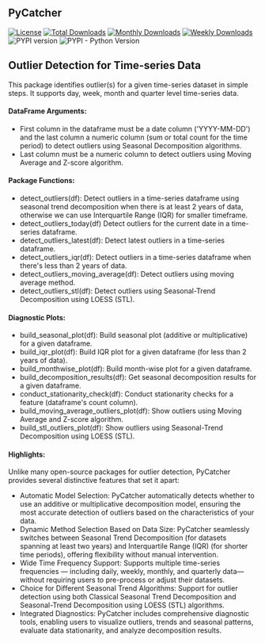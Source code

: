 ## PyCatcher
[![License](https://img.shields.io/badge/License-MIT-green.svg)](https://github.com/aseemanand/pycatcher/blob/main/LICENSE) [![Total Downloads](https://pepy.tech/badge/pycatcher)](https://pepy.tech/project/pycatcher) [![Monthly Downloads](https://pepy.tech/badge/pycatcher/month)](https://pepy.tech/project/pycatcher/month) [![Weekly Downloads](https://pepy.tech/badge/pycatcher/week)](https://pepy.tech/project/pycatcher/week) ![PYPI version](https://img.shields.io/pypi/v/pycatcher.svg) ![PYPI - Python Version](https://img.shields.io/pypi/pyversions/pycatcher.svg)

## Outlier Detection for Time-series Data
This package identifies outlier(s) for a given time-series dataset in simple steps. It supports day, week, month and quarter level time-series data.

#### DataFrame Arguments:
* First column in the dataframe must be a date column ('YYYY-MM-DD') and the last column a numeric column 
(sum or total count for the time period) to detect outliers using Seasonal Decomposition algorithms.
* Last column must be a numeric column to detect outliers using Moving Average and Z-score algorithm. 

#### Package Functions:
* detect_outliers(df): Detect outliers in a time-series dataframe using seasonal trend decomposition when there 
is at least 2 years of data, otherwise we can use Interquartile Range (IQR) for smaller timeframe.
* detect_outliers_today(df) Detect outliers for the current date in a time-series dataframe.
* detect_outliers_latest(df): Detect latest outliers in a time-series dataframe.
* detect_outliers_iqr(df): Detect outliers in a time-series dataframe when there's less than 2 years of data.
* detect_outliers_moving_average(df): Detect outliers using moving average method. 
* detect_outliers_stl(df): Detect outliers using Seasonal-Trend Decomposition using LOESS (STL).

#### Diagnostic Plots:
* build_seasonal_plot(df): Build seasonal plot (additive or multiplicative) for a given dataframe.
* build_iqr_plot(df): Build IQR plot for a given dataframe (for less than 2 years of data).
* build_monthwise_plot(df): Build month-wise plot for a given dataframe.
* build_decomposition_results(df): Get seasonal decomposition results for a given dataframe.
* conduct_stationarity_check(df): Conduct stationarity checks for a feature (dataframe's count column).
* build_moving_average_outliers_plot(df): Show outliers using Moving Average and Z-score algorithm.
* build_stl_outliers_plot(df): Show outliers using Seasonal-Trend Decomposition using LOESS (STL).

#### Highlights:
 Unlike many open-source packages for outlier detection, PyCatcher provides several distinctive features that set it apart:
* Automatic Model Selection: 
PyCatcher automatically detects whether to use an additive or multiplicative
decomposition model, ensuring the most accurate detection of outliers based on the characteristics of your data.
* Dynamic Method Selection Based on Data Size:
PyCatcher seamlessly switches between Seasonal Trend Decomposition (for datasets spanning at least two years) and
Interquartile Range (IQR) (for shorter time periods), offering flexibility without manual intervention.
* Wide Time Frequency Support:
Supports multiple time-series frequencies — including daily, weekly, monthly, and quarterly data—without requiring 
users to pre-process or adjust their datasets.
* Choice for Different Seasonal Trend Algorithms: Support for outlier detection using both Classical Seasonal Trend Decomposition 
and Seasonal-Trend Decomposition using LOESS (STL) algorithms.
* Integrated Diagnostics: PyCatcher includes comprehensive diagnostic tools, enabling users to visualize outliers, trends 
and seasonal patterns, evaluate data stationarity, and analyze decomposition results.